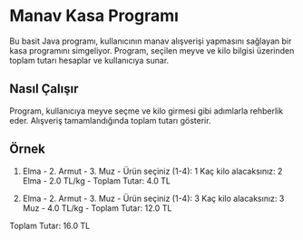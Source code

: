 # Manav Kasa Programı

Bu basit Java programı, kullanıcının manav alışverişi yapmasını sağlayan bir kasa programını simgeliyor. Program, seçilen meyve ve kilo bilgisi üzerinden toplam tutarı hesaplar ve kullanıcıya sunar.

## Nasıl Çalışır

Program, kullanıcıya meyve seçme ve kilo girmesi gibi adımlarla rehberlik eder. Alışveriş tamamlandığında toplam tutarı gösterir.


## Örnek


1. Elma - 2. Armut - 3. Muz -
Ürün seçiniz (1-4): 1
Kaç kilo alacaksınız: 2
Elma - 2.0 TL/kg - Toplam Tutar: 4.0 TL

1. Elma - 2. Armut - 3. Muz - 
Ürün seçiniz (1-4): 3
Kaç kilo alacaksınız: 3
Muz - 4.0 TL/kg - Toplam Tutar: 12.0 TL

Toplam Tutar: 16.0 TL
